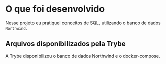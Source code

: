 # O que foi desenvolvido

Nesse projeto eu pratiquei conceitos de SQL, utilizando o banco de dados `Northwind`.

## Arquivos disponibilizados pela Trybe

A Trybe disponibilizou o banco de dados Northwind e o docker-compose.